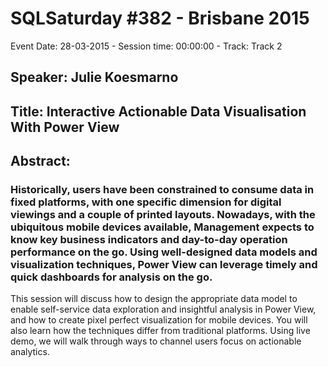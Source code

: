 # SQLSaturday #382 - Brisbane 2015
Event Date: 28-03-2015 - Session time: 00:00:00 - Track: Track 2
## Speaker: Julie Koesmarno
## Title: Interactive  Actionable Data Visualisation With Power View
## Abstract:
### Historically, users have been constrained to consume data in fixed platforms, with one specific dimension for digital viewings and a couple of printed layouts. Nowadays, with the ubiquitous mobile devices available, Management expects to know key business indicators and day-to-day operation performance on the go. Using well-designed data models and visualization techniques, Power View can leverage timely and quick dashboards for analysis on the go.   
  
This session will discuss how to design the appropriate data model to enable self-service data exploration and insightful analysis in Power View, and how to create pixel perfect visualization for mobile devices. You will also learn how the techniques differ from traditional platforms. Using live demo, we will walk through ways to channel users focus on actionable analytics.  
